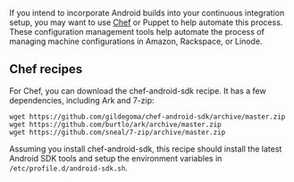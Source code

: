If you intend to incorporate Android builds into your continuous integration setup, you may want to use [Chef](https://learn.chef.io/) or Puppet to help automate this process.  These configuration management tools help automate the process of managing machine configurations in Amazon, Rackspace, or Linode.   

## Chef recipes

For Chef, you can download the chef-android-sdk recipe.  It has a few dependencies, including Ark and 7-zip:

```
wget https://github.com/gildegoma/chef-android-sdk/archive/master.zip
wget https://github.com/burtlo/ark/archive/master.zip
wget https://github.com/sneal/7-zip/archive/master.zip

```

Assuming you install chef-android-sdk, this recipe should install the latest Android SDK tools and setup the environment variables in `/etc/profile.d/android-sdk.sh`.